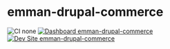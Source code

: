 # emman-drupal-commerce

![CI none](https://img.shields.io/badge/ci-none-orange.svg)
[![Dashboard emman-drupal-commerce](https://img.shields.io/badge/dashboard-emman_drupal_commerce-yellow.svg)](https://dashboard.pantheon.io/sites/15869a72-3a3c-4e3e-8c76-4e65206afaba#dev/code)
[![Dev Site emman-drupal-commerce](https://img.shields.io/badge/site-emman_drupal_commerce-blue.svg)](http://dev-emman-drupal-commerce.pantheonsite.io/)